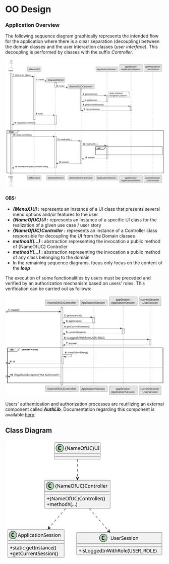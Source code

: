 # OO Design

### Application Overview

The following sequence diagram graphically represents the intended flow for the application where there is a clear separation (decoupling) between the domain classes and the user interaction classes (_user interface_). This decoupling is performed by classes with the suffix _Controller_.


![GeneralOverview](svg/usxx-sequence-diagram-ui-controller-overview.svg)

#### OBS:
- **_{MenuX}UI_ :** represents an instance of a UI class that presents several menu options and/or features to the user
- **_{NameOfUC}UI_ :** represents an instance of a specific UI class for the realization of a given use case / user story
- **_{NameOfUC}Controller_ :** represents an instance of a Controller class responsible for decoupling the UI from the Domain classes
- **_methodX(...)_ :** abstraction representing the invocation a public method of {NameOfUC} Controller
- **_methodY(...)_ :** abstraction representing the invocation a public method of any class belonging to the domain
- In the remaining sequence diagrams, focus only focus on the content of the **_loop_**

The execution of some functionalities by users must be preceded and verified by an authorization mechanism based on users' roles.
This verification can be carried out as follows:


![CheckingUserAuthorization](svg/usxx-sequence-diagram-controller-checking-user-authorization.svg)

Users' authentication and authorization processes are reutilizing an external component called **_AuthLib_**.
Documentation regarding this component is available [here](../../../auth/Readme).


## Class Diagram

![Class Diagram](svg/class-diagram.svg)
